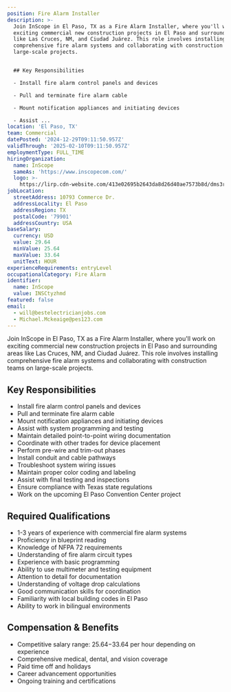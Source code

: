 ```yaml
---
position: Fire Alarm Installer
description: >-
  Join InScope in El Paso, TX as a Fire Alarm Installer, where you'll work on
  exciting commercial new construction projects in El Paso and surrounding areas
  like Las Cruces, NM, and Ciudad Juárez. This role involves installing
  comprehensive fire alarm systems and collaborating with construction teams on
  large-scale projects.


  ## Key Responsibilities

  - Install fire alarm control panels and devices

  - Pull and terminate fire alarm cable

  - Mount notification appliances and initiating devices

  - Assist ...
location: 'El Paso, TX'
team: Commercial
datePosted: '2024-12-29T09:11:50.957Z'
validThrough: '2025-02-10T09:11:50.957Z'
employmentType: FULL_TIME
hiringOrganization:
  name: InScope
  sameAs: 'https://www.inscopecom.com/'
  logo: >-
    https://lirp.cdn-website.com/413e02695b2643da8d26d40ae7573b8d/dms3rep/multi/opt/Inscope+logo+for+website-a85d3781-1920w.png
jobLocation:
  streetAddress: 10793 Commerce Dr.
  addressLocality: El Paso
  addressRegion: TX
  postalCode: '79901'
  addressCountry: USA
baseSalary:
  currency: USD
  value: 29.64
  minValue: 25.64
  maxValue: 33.64
  unitText: HOUR
experienceRequirements: entryLevel
occupationalCategory: Fire Alarm
identifier:
  name: InScope
  value: INSCtyzhmd
featured: false
email:
  - will@bestelectricianjobs.com
  - Michael.Mckeaige@pes123.com
---
```




Join InScope in El Paso, TX as a Fire Alarm Installer, where you'll work on exciting commercial new construction projects in El Paso and surrounding areas like Las Cruces, NM, and Ciudad Juárez. This role involves installing comprehensive fire alarm systems and collaborating with construction teams on large-scale projects.

## Key Responsibilities
- Install fire alarm control panels and devices
- Pull and terminate fire alarm cable
- Mount notification appliances and initiating devices
- Assist with system programming and testing
- Maintain detailed point-to-point wiring documentation
- Coordinate with other trades for device placement
- Perform pre-wire and trim-out phases
- Install conduit and cable pathways
- Troubleshoot system wiring issues
- Maintain proper color coding and labeling
- Assist with final testing and inspections
- Ensure compliance with Texas state regulations
- Work on the upcoming El Paso Convention Center project

## Required Qualifications 
- 1-3 years of experience with commercial fire alarm systems
- Proficiency in blueprint reading
- Knowledge of NFPA 72 requirements
- Understanding of fire alarm circuit types
- Experience with basic programming
- Ability to use multimeter and testing equipment
- Attention to detail for documentation
- Understanding of voltage drop calculations
- Good communication skills for coordination
- Familiarity with local building codes in El Paso
- Ability to work in bilingual environments

## Compensation & Benefits
- Competitive salary range: $25.64-$33.64 per hour depending on experience
- Comprehensive medical, dental, and vision coverage
- Paid time off and holidays
- Career advancement opportunities
- Ongoing training and certifications